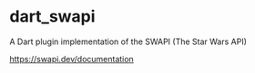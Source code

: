 # dart_swapi

A Dart plugin implementation of the SWAPI (The Star Wars API)

https://swapi.dev/documentation
